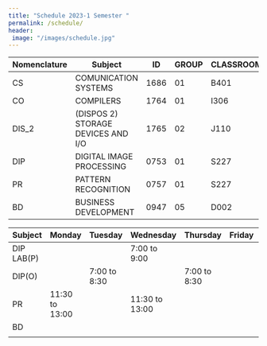```yaml
---
title: "Schedule 2023-1 Semester "
permalink: /schedule/
header: 
 image: "/images/schedule.jpg"
---
```



| Nomenclature |                    Subject                    |      ID     |    GROUP    |    CLASSROOM    |
|--------------|-----------------------------------------------|-------------|-------------|-----------------|
|      CS      |               COMUNICATION SYSTEMS            |    1686     |      01     |       B401      |
|      CO      |                     COMPILERS                 |    1764     |      01     |       I306      |
|     DIS_2    |       (DISPOS 2) STORAGE DEVICES AND I/O      |    1765     |      02     |       J110      |
|      DIP     |            DIGITAL IMAGE PROCESSING           |    0753     |      01     |       S227      |
|      PR      |               PATTERN RECOGNITION             |    0757     |      01     |       S227      |
|      BD      |               BUSINESS DEVELOPMENT            |    0947     |      05     |       D002      |


|    Subject  |    Monday      |     Tuesday      |     Wednesday    |   Thursday       |     Friday      | Saturday      |
|-------------|----------------|------------------|------------------|------------------|-----------------|---------------|
|  DIP LAB(P) |                |                  |   7:00 to 9:00   |                  |                 |               |
|    DIP(O)   |                |   7:00 to 8:30   |                  |   7:00 to 8:30   |                 |               |
|     PR      | 11:30 to 13:00 |                  |  11:30 to 13:00  |                  |                 |               |
|     BD      |                |                  |                  |                  |                 |               |
|             |                |                  |                  |                  |                 |               |
